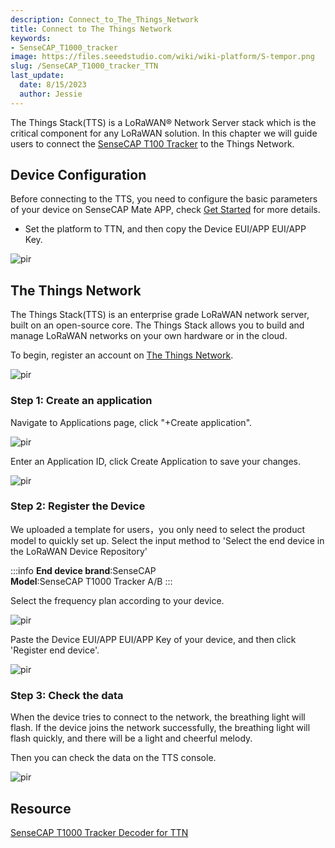 ```yaml
---
description: Connect_to_The_Things_Network
title: Connect to The Things Network
keywords:
- SenseCAP_T1000_tracker
image: https://files.seeedstudio.com/wiki/wiki-platform/S-tempor.png
slug: /SenseCAP_T1000_tracker_TTN
last_update:
  date: 8/15/2023
  author: Jessie
---
```




The Things Stack(TTS) is a LoRaWAN® Network Server stack which is the critical component for any LoRaWAN solution. In this chapter we will guide users to connect the [SenseCAP T100 Tracker](https://www.seeedstudio.com/sensecap-t1000-tracker?utm_source=emailsig&utm_medium=emailsig&utm_campaign=emailsig) to the Things Network.



## Device Configuration

Before connecting to the TTS, you need to configure the basic parameters of your device on SenseCAP Mate APP, check [Get Started](https://wiki.seeedstudio.com/Get_Started_with_SenseCAP_T1000_tracker) for more details.

* Set the platform to TTN, and then copy the Device EUI/APP EUI/APP Key.

<p style={{textAlign: 'center'}}><img src="https://files.seeedstudio.com/wiki/SenseCAP/Tracker/tracker_appconfig.png" alt="pir" width={300} height="auto" /></p>

## The Things Network

The Things Stack(TTS) is an enterprise grade LoRaWAN network server, built on an open-source core. The Things Stack allows you to build and manage LoRaWAN networks on your own hardware or in the cloud.

To begin, register an account on [The Things Network](https://lora-developers.semtech.com/build/software/lora-basics/lora-basics-for-end-nodes/developer-walk-through/?url=lns.html#the-things-network-v3).

<p style={{textAlign: 'center'}}><img src="https://files.seeedstudio.com/wiki/SenseCAPS210X/TTN_Network/003.png" alt="pir" width={800} height="auto" /></p>





### Step 1: Create an application

Navigate to Applications page, click "+Create application".

<p style={{textAlign: 'center'}}><img src="https://files.seeedstudio.com/wiki/SenseCAP/Wio-WM1110%20Dev%20Kit/create_application.png" alt="pir" width={800} height="auto" /></p>

Enter an Application ID, click Create Application to save your changes.

<p style={{textAlign: 'center'}}><img src="https://files.seeedstudio.com/wiki/SenseCAP/Wio-WM1110%20Dev%20Kit/create_application1.png" alt="pir" width={800} height="auto" /></p>


### Step 2: Register the Device

We uploaded a template for users，you only need to select the product model to quickly set up.
Select the input method to 'Select the end device in the LoRaWAN Device Repository'

:::info
**End device brand**:SenseCAP<br />
**Model**:SenseCAP T1000 Tracker A/B
:::

Select the frequency plan according to your device.

<p style={{textAlign: 'center'}}><img src="https://files.seeedstudio.com/wiki/SenseCAP/Tracker/model_setup.png" alt="pir" width={800} height="auto" /></p>



Paste the Device EUI/APP EUI/APP Key of your device, and then click 'Register end device'.

<p style={{textAlign: 'center'}}><img src="https://files.seeedstudio.com/wiki/SenseCAP/Tracker/add_new.png" alt="pir" width={800} height="auto" /></p>



### Step 3: Check the data

When the device tries to connect to the network, the breathing light will flash. If the device joins the network successfully, the breathing light will flash quickly, and there will be a light and cheerful melody.

Then you can check the data on the TTS console.

<p style={{textAlign: 'center'}}><img src="https://files.seeedstudio.com/wiki/SenseCAP/Tracker/data_check.png" alt="pir" width={800} height="auto" /></p>


## Resource

[SenseCAP T1000 Tracker Decoder for TTN](https://github.com/Seeed-Solution/SenseCAP-Decoder/tree/main/T1000/TTN)